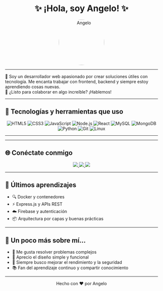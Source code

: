 <h1 align="center">✨ ¡Hola, soy Angelo! ✨</h1>

<div align="center">
  <img src="https://avatars.githubusercontent.com/u/583231?v=4" width="150" style="border-radius: 50%;" alt="Angelo" />
</div>

---

🎯 Soy un desarrollador web apasionado por crear soluciones útiles con tecnología. Me encanta trabajar con frontend, backend y siempre estoy aprendiendo cosas nuevas.  
💬 ¿Listo para colaborar en algo increíble? ¡Hablemos!

---

## 🚀 Tecnologías y herramientas que uso

<div align="center">

![HTML5](https://img.shields.io/badge/HTML5-E34F26?logo=html5&logoColor=white&style=for-the-badge)
![CSS3](https://img.shields.io/badge/CSS3-1572B6?logo=css3&logoColor=white&style=for-the-badge)
![JavaScript](https://img.shields.io/badge/JavaScript-F7DF1E?logo=javascript&logoColor=black&style=for-the-badge)
![Node.js](https://img.shields.io/badge/Node.js-339933?logo=nodedotjs&logoColor=white&style=for-the-badge)
![React](https://img.shields.io/badge/React-20232A?logo=react&logoColor=61DAFB&style=for-the-badge)
![MySQL](https://img.shields.io/badge/MySQL-4479A1?logo=mysql&logoColor=white&style=for-the-badge)
![MongoDB](https://img.shields.io/badge/MongoDB-4EA94B?logo=mongodb&logoColor=white&style=for-the-badge)
![Python](https://img.shields.io/badge/Python-3776AB?logo=python&logoColor=white&style=for-the-badge)
![Git](https://img.shields.io/badge/Git-F05032?logo=git&logoColor=white&style=for-the-badge)
![Linux](https://img.shields.io/badge/Linux-FCC624?logo=linux&logoColor=black&style=for-the-badge)

</div>

---
---

## 🌐 Conéctate conmigo

<p align="center">
  <a href="https://www.linkedin.com/in/angelo-dev" target="_blank">
    <img src="https://img.shields.io/badge/LinkedIn-0A66C2?logo=linkedin&logoColor=white&style=for-the-badge"/>
  </a>
  <a href="mailto:angelo@email.com">
    <img src="https://img.shields.io/badge/Gmail-D14836?logo=gmail&logoColor=white&style=for-the-badge"/>
  </a>
  <a href="https://angelo-portafolio.com" target="_blank">
    <img src="https://img.shields.io/badge/Portafolio-000000?logo=github&logoColor=white&style=for-the-badge"/>
  </a>
</p>

---

## 🧠 Últimos aprendizajes

- 🔍 Docker y contenedores
- ⚡ Express.js y APIs REST
- ☁️ Firebase y autenticación
- 📦 Arquitectura por capas y buenas prácticas

---

## 🥇 Un poco más sobre mí...

- 🧩 Me gusta resolver problemas complejos
- 🎨 Aprecio el diseño simple y funcional
- 🚀 Siempre busco mejorar el rendimiento y la seguridad
- 📚 Fan del aprendizaje continuo y compartir conocimiento

---

<p align="center">
  Hecho con ❤️ por Angelo
</p>
